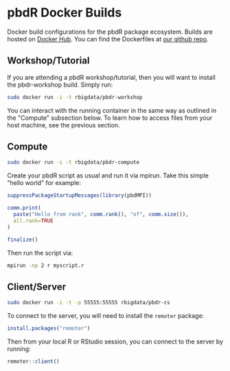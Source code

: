 # pbdR Docker Builds

Docker build configurations for the pbdR package ecosystem.  Builds are hosted on [Docker Hub](https://hub.docker.com/u/rbigdata/).  You can find the Dockerfiles at [our github repo](https://github.com/RBigData/docker).



## Workshop/Tutorial

If you are attending a pbdR workshop/tutorial, then you will want to install the pbdr-workshop build.  Simply run:

```bash
sudo docker run -i -t rbigdata/pbdr-workshop
```

You can interact with the running container in the same way as outlined in the "Compute" subsection below.  To learn how to access files from your host machine, see the previous section.



## Compute

```bash
sudo docker run -i -t rbigdata/pbdr-compute
```


Create your pbdR script as usual and run it via mpirun. Take this simple "hello world" for example:

```r
suppressPackageStartupMessages(library(pbdMPI))

comm.print(
  paste("Hello from rank", comm.rank(), "of", comm.size()),
  all.rank=TRUE
)

finalize()
```

Then run the script via:

```bash
mpirun -np 2 r myscript.r
```


## Client/Server

```bash
sudo docker run -i -t -p 55555:55555 rbigdata/pbdr-cs
```

To connect to the server, you will need to install the `remoter` package:

```r
install.packages("remoter")
```

Then from your local R or RStudio session, you can connect to the server by running:

```r
remoter::client()
```
